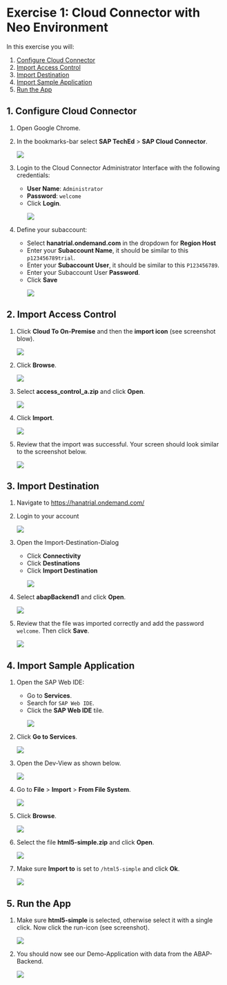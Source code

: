 # Exercise 1: Cloud Connector with Neo Environment
In this exercise you will:
1. [Configure Cloud Connector](#configure-cloud-connector)
1. [Import Access Control](#import-acces-control)
1. [Import Destination](#import-destination)
1. [Import Sample Application](#import-application)
1. [Run the App](#run-application)

<a name="configure-cloud-connector"></a>
## 1. Configure Cloud Connector

1. Open Google Chrome.

1. In the bookmarks-bar select **SAP TechEd** > **SAP Cloud Connector**. <p></p>
    ![](../../images/bookmark.png)

1. Login to the Cloud Connector Administrator Interface with the following credentials:
    - **User Name**: `Administrator`
    - **Password**: `welcome`
    - Click **Login**. <p></p>
    ![](../../images/login_scc.png)

1. Define your subaccount:
    - Select **hanatrial.ondemand.com** in the dropdown for **Region Host**
    - Enter your **Subaccount Name**, it should be similar to this `p123456789trial`.
    - Enter your **Subaccount User**, it should be similar to this `P123456789`.
    - Enter your Subaccount User **Password**.
    - Click **Save** <p></p>
    ![](../../images/define_subaccount.png)

<a name="import-acces-control"></a>
## 2. Import Access Control

1. Click **Cloud To On-Premise** and then the **import icon** (see screenshot blow). <p></p>
    ![](../../images/scc_import_open_dialog.png)

1. Click **Browse**. <p></p>
    ![](../../images/scc_import_press_browse.png)

1. Select **access_control_a.zip** and click **Open**. <p></p>
    ![](../../images/scc_import_select_access_control_a.png)

1. Click **Import**. <p></p>
    ![](../../images/scc_import_press_import.png)

1. Review that the import was successful. Your screen should look similar to the screenshot below. <p></p>
    ![](../../images/scc_import_review.png)

<a name="import-destination"></a>
## 3. Import Destination

1. Navigate to https://hanatrial.ondemand.com/

1. Login to your account <p></p>
    ![](../../images/cp_login.png)

1. Open the Import-Destination-Dialog
    - Click **Connectivity**
    - Click **Destinations**
    - Click **Import Destination** <p></p>
    ![](../../images/cp_import_press_import.png)

1. Select **abapBackend1** and click **Open**. <p></p>
    ![](../../images/cp_import_abap_backend_1.png)

1. Review that the file was imported correctly and add the password `welcome`. Then click **Save**. <p></p>
    ![](../../images/cf_import_destination_save.png)

<a name="import-application"></a>
## 4. Import Sample Application

1. Open the SAP Web IDE:
    - Go to **Services**.
    - Search for `SAP Web IDE`.
    - Click the **SAP Web IDE** tile. <p></p>
    ![](../../images/cp_webide_search_service.png)

1. Click **Go to Services**. <p></p>
    ![](../../images/cp_webide_go_to.png)

1. Open the Dev-View as shown below. <p></p>
    ![](../../images/cp_webide_select_dev.png)

1. Go to **File** > **Import** > **From File System**. <p></p>
    ![](../../images/cp_webide_open_import_dialog.png)

1. Click **Browse**. <p></p>
    ![](../../images/cp_webide_import_browse.png)

1. Select the file **html5-simple.zip** and click **Open**. <p></p>
    ![](../../images/cp_webide_import_select_simple.png)

1. Make sure **Import to** is set to `/html5-simple` and click **Ok**. <p></p>
    ![](../../images/cp_webide_import_simple.png)

<a name="run-application"></a>
## 5. Run the App
1. Make sure **html5-simple** is selected, otherwise select it with a single click. Now click the run-icon (see screenshot). <p></p>
    ![](../../images/cp_webide_run_simple.png)

1. You should now see our Demo-Application with data from the ABAP-Backend. <p></p>
    ![](../../images/cp_webide_review_simple.png)
